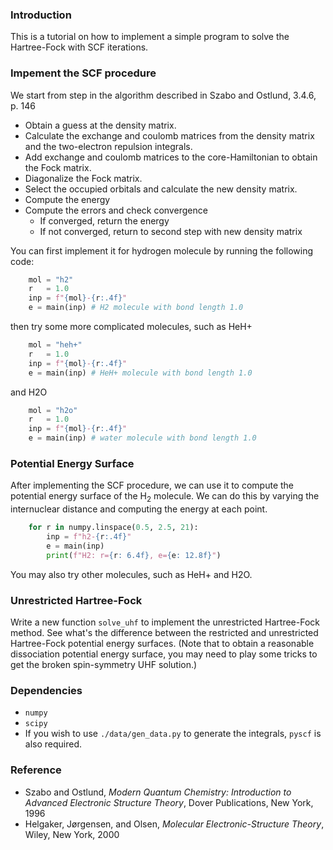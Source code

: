 ### Introduction
This is a tutorial on how to implement a simple program
to solve the Hartree-Fock with SCF iterations.

### Impement the SCF procedure
We start from step in the algorithm described in Szabo and Ostlund, 3.4.6, p. 146

- Obtain a guess at the density matrix.
- Calculate the exchange and coulomb matrices from the density matrix
    and the two-electron repulsion integrals.
- Add exchange and coulomb matrices to the core-Hamiltonian to obtain the
    Fock matrix.
- Diagonalize the Fock matrix.
- Select the occupied orbitals and calculate the new density matrix.
- Compute the energy
- Compute the errors and check convergence
    - If converged, return the energy
    - If not converged, return to second step with new density matrix

You can first implement it for hydrogen molecule by running the following code:

```python
    mol = "h2"
    r   = 1.0
    inp = f"{mol}-{r:.4f}"
    e = main(inp) # H2 molecule with bond length 1.0
```
then try some more complicated molecules, such as HeH+
```python
    mol = "heh+"
    r   = 1.0
    inp = f"{mol}-{r:.4f}"
    e = main(inp) # HeH+ molecule with bond length 1.0
```
and H2O

```python
    mol = "h2o"
    r   = 1.0
    inp = f"{mol}-{r:.4f}"
    e = main(inp) # water molecule with bond length 1.0
```

### Potential Energy Surface

After implementing the SCF procedure, we can use it to compute the potential energy surface 
of the $\mathrm{H}_2$ molecule. We can do this by varying the internuclear distance and computing the
energy at each point.
```python
    for r in numpy.linspace(0.5, 2.5, 21):
        inp = f"h2-{r:.4f}"
        e = main(inp)
        print(f"H2: r={r: 6.4f}, e={e: 12.8f}")
```
You may also try other molecules, such as HeH+ and H2O.

### Unrestricted Hartree-Fock
Write a new function `solve_uhf` to implement the unrestricted Hartree-Fock method.
See what's the difference between the restricted and unrestricted Hartree-Fock potential energy surfaces. (Note that to obtain a reasonable dissociation potential energy surface, you may need 
to play some tricks to get the broken spin-symmetry UHF solution.)
### Dependencies
- `numpy`
- `scipy`
- If you wish to use `./data/gen_data.py` to generate the integrals, `pyscf` is also required.

### Reference
- Szabo and Ostlund, _Modern Quantum Chemistry: Introduction to Advanced Electronic Structure Theory_,
  Dover Publications, New York, 1996
- Helgaker, Jørgensen, and Olsen, _Molecular Electronic-Structure Theory_, Wiley, New York, 2000
